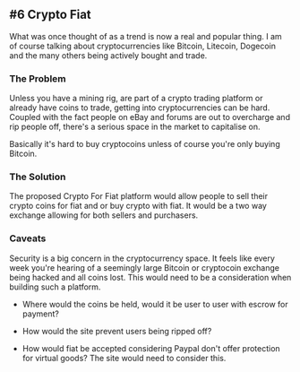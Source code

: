 ## #6 Crypto <For> Fiat

What was once thought of as a trend is now a real and popular thing. I am of course talking about cryptocurrencies like Bitcoin, Litecoin, Dogecoin and the many others being actively bought and trade.

### The Problem

Unless you have a mining rig, are part of a crypto trading platform or already have coins to trade, getting into cryptocurrencies can be hard. Coupled with the fact people on eBay and forums are out to overcharge and rip people off, there's a serious space in the market to capitalise on.

Basically it's hard to buy cryptocoins unless of course you're only buying Bitcoin.

### The Solution

The proposed Crypto For Fiat platform would allow people to sell their crypto coins for fiat and or buy crypto with fiat. It would be a two way exchange allowing for both sellers and purchasers.

### Caveats

Security is a big concern in the cryptocurrency space. It feels like every week you're hearing of a seemingly large Bitcoin or cryptocoin exchange being hacked and all coins lost. This would need to be a consideration when building such a platform.

* Where would the coins be held, would it be user to user with escrow for payment?

* How would the site prevent users being ripped off?

* How would fiat be accepted considering Paypal don't offer protection for virtual goods? The site would need to consider this.
